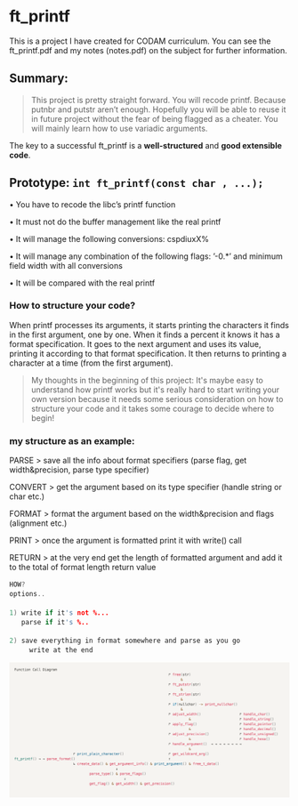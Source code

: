 # ft_printf
This is a project I have created for CODAM curriculum. You can see the ft_printf.pdf and my notes (notes.pdf) on the subject for further information.

## Summary:
> This project is pretty straight forward. You will recode printf. Because putnbr and putstr aren’t enough. Hopefully you will be able to reuse it in future project without the fear of being flagged as a cheater. You will mainly learn how to use variadic arguments.

The key to a successful ft_printf is a **well-structured** and **good extensible** **code**.

## Prototype: `int ft_printf(const char , ...);`

• You have to recode the libc’s printf function

• It must not do the buffer management like the real printf

• It will manage the following conversions: cspdiuxX%

• It will manage any combination of the following flags: ’-0.*’ and minimum field width with all conversions

• It will be compared with the real printf

### How to structure your code?

When printf processes its arguments, it starts printing the characters it finds in the first argument, one by one. When it finds a percent it knows it has a format specification. It goes to the next argument and uses its value, printing it according to that format specification. It then returns to printing a character at a time (from the first argument).

> My thoughts in the beginning of this project: It's maybe easy to understand how printf works but it's really hard to start writing your own version because it needs some serious consideration on how to structure your code and it takes some courage to decide where to begin!

### my structure as an example:

PARSE > save all the info about format specifiers (parse flag, get width&precision, parse type specifier)

CONVERT > get the argument based on its type specifier (handle string or char etc.)

FORMAT > format the argument based on the width&precision and flags (alignment etc.)

PRINT > once the argument is formatted print it with write() call

RETURN > at the very end get the length of formatted argument and add it to the total of format length return value

```c
HOW?
options..

1) write if it's not %...
   parse if it's %..

2) save everything in format somewhere and parse as you go
	 write at the end 
```

![Screenshot](function-call-digram.png)
